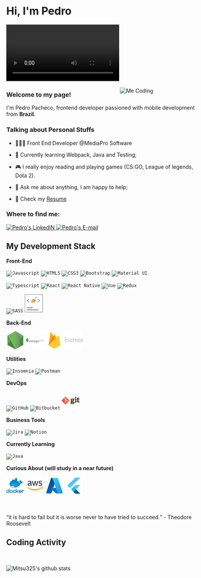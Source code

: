 # Hi, I'm Pedro

<!-- https://user-images.githubusercontent.com/35742444/166314733-f5e6ea82-bb27-4557-801a-74169e093d31.mp4 -->
<video src="https://user-images.githubusercontent.com/35742444/166314733-f5e6ea82-bb27-4557-801a-74169e093d31.mp4"></video>

<img align="right" width="40%" src="https://c.tenor.com/exuPwTTU-FwAAAAC/key-click-typing.gif" alt="Me Coding" />

### Welcome to my page!
<p>
  I'm Pedro Pacheco, frontend developer passioned with mobile development from <b>Brazil</b>.
</p>

### Talking about Personal Stuffs

- 👨🏽‍💻 Front End Developer @MediaPro Software

- 🌱 Currently learning Webpack, Java and Testing; 

- 🎮 I really enjoy reading and playing games (CS:GO, League of legends, Dota 2).

- 💬 Ask me about anything, I am happy to help;

- 📝 Check my [Resume](https://drive.google.com/file/d/1aqybRb5QKsMp2ceefudThtnUTRCfOBDL/view?usp=sharing)

### Where to find me:

<a href="https://www.linkedin.com/in/pacheckdev/" target="_blank">
  <img alt="Pedro's LinkedIN" src="https://img.icons8.com/fluent/48/000000/linkedin.png"/>
</a>

<a href="mailto:pacheckdev@gmail.com">
  <img alt="Pedro's E-mail" src="https://img.icons8.com/fluent/48/000000/microsoft-outlook-2019.png"/>
</a>

## My Development Stack

**Front-End**

<code><img alt="Javascript" src="https://img.icons8.com/color/48/000000/javascript.png"/></code>
<code><img alt="HTML5" src="https://img.icons8.com/color/48/000000/html-5.png"/></code>
<code><img alt="CSS3" src="https://img.icons8.com/color/48/000000/css3.png"/></code>
<code><img alt="Bootstrap" height="48" src="https://img.icons8.com/color/48/000000/bootstrap.png"/></code>
<code><img alt="Material UI" src="https://img.icons8.com/color/48/000000/material-ui.png"/></code>

<code><img alt="Typescript" src="https://img.icons8.com/color/48/000000/typescript.png"/></code>
<code><img alt="React" src="https://img.icons8.com/officexs/48/000000/react.png"/></code>
<code><img alt="React Native" src="https://img.icons8.com/color/48/000000/react-native.png"/></code>
<code><img alt="Vue" src="https://img.icons8.com/color/48/000000/vue-js.png"/></code>
<code><img alt="Redux" src="https://img.icons8.com/color/48/000000/redux.png"/></code>


<code><img alt="SASS" src="https://img.icons8.com/color/48/000000/sass.png"/></code>
<code><img height="48" alt="Styled Components" src="https://raw.githubusercontent.com/github/explore/80688e429a7d4ef2fca1e82350fe8e3517d3494d/topics/styled-components/styled-components.png"/></code>


**Back-End**

<code><img height="48" src="https://raw.githubusercontent.com/github/explore/80688e429a7d4ef2fca1e82350fe8e3517d3494d/topics/nodejs/nodejs.png" alt="Nodejs"/></code>
<code><img height="48" src="https://raw.githubusercontent.com/github/explore/80688e429a7d4ef2fca1e82350fe8e3517d3494d/topics/mongodb/mongodb.png" alt="MongoDB"/></code>
<code><img height="48" src="https://raw.githubusercontent.com/github/explore/80688e429a7d4ef2fca1e82350fe8e3517d3494d/topics/firebase/firebase.png" alt="Firebase"/></code>
<code><img height="48" src="https://raw.githubusercontent.com/github/explore/80688e429a7d4ef2fca1e82350fe8e3517d3494d/topics/express/express.png" alt="Express"/></code>

**Utilities**

<code><img height="48" src="https://dashboard.snapcraft.io/site_media/appmedia/2018/04/twitter-card-icon.png" alt="Insomnia"/></code>
<code><img height="48" src="https://user-images.githubusercontent.com/2676579/34940598-17cc20f0-f9be-11e7-8c6d-f0190d502d64.png" alt="Postman"/></code>

**DevOps**

<code><img height="48" src="https://cdn3.iconfinder.com/data/icons/inficons/512/github.png" alt="GitHub"/></code>
<code><img height="48" src="https://cdn4.iconfinder.com/data/icons/logos-and-brands/512/44_Bitbucket_logo_logos-512.png" alt="Bitbucket"/></code>
<code><img height="48" src="https://raw.githubusercontent.com/github/explore/80688e429a7d4ef2fca1e82350fe8e3517d3494d/topics/git/git.png" alt="Git"/></code>

**Business Tools**

<code><img height="48" src="https://cdn.worldvectorlogo.com/logos/jira-1.svg" alt="Jira"/></code>
<code><img height="48" src="https://upload.wikimedia.org/wikipedia/commons/4/45/Notion_app_logo.png" alt="Notion"/></code>

**Currently Learning**

<code><img height="48" src="https://cdn.worldvectorlogo.com/logos/java.svg" alt="Java"/></code>

**Curious About (will study in a near future)**

<code><img height="48" src="https://raw.githubusercontent.com/github/explore/80688e429a7d4ef2fca1e82350fe8e3517d3494d/topics/docker/docker.png" alt="Docker"/></code>
<code><img height="48" src="https://raw.githubusercontent.com/github/explore/80688e429a7d4ef2fca1e82350fe8e3517d3494d/topics/aws/aws.png" alt="AWS"/></code>
<code><img height="48" src="https://raw.githubusercontent.com/github/explore/80688e429a7d4ef2fca1e82350fe8e3517d3494d/topics/azure/azure.png" alt="Azure"/></code>
<code><img height="48" src="https://raw.githubusercontent.com/github/explore/80688e429a7d4ef2fca1e82350fe8e3517d3494d/topics/flutter/flutter.png" alt="Flutter"/></code>

<br/>

<br />
<q>it is hard to fail but it is worse never to have tried to succeed.</q> - Theodore Roosevelt

## Coding Activity

<br/>

<p align="left">
  <img src="https://github-readme-stats.vercel.app/api?username=pacheck&show_icons=true&theme=dracula" alt="Mitsu325's github stats" />
</p>
